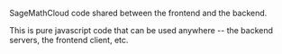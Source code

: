 SageMathCloud code shared between the frontend and the backend.

This is pure javascript code that can be used anywhere -- the backend servers, the frontend client, etc.